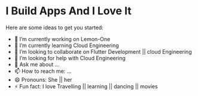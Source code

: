 # I Build Apps And I Love It

Here are some ideas to get you started:

- 🔭 I’m currently working on Lemon-One
- 🌱 I’m currently learning Cloud Engineering
- 👯 I’m looking to collaborate on Flutter Development || cloud Engineering
- 🤔 I’m looking for help with Cloud Engineering
- 💬 Ask me about ...
- 📫 How to reach me: ...
- 😄 Pronouns: She || her 
- ⚡ Fun fact: I love Travelling || learning || dancing || movies
